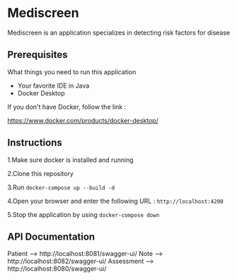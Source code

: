 # Mediscreen

Mediscreen is an application specializes in detecting risk factors for disease

## Prerequisites

What things you need to run this application

- Your favorite IDE in Java
- Docker Desktop

If you don't have Docker, follow the link :

https://www.docker.com/products/docker-desktop/

## Instructions

1.Make sure docker is installed and running

2.Clone this repository

3.Run `docker-compose up --build -d`

4.Open your browser and enter the following URL : `http://localhost:4200`

5.Stop the application by using `docker-compose down`

## API Documentation

Patient --> http://localhost:8081/swagger-ui/
Note --> http://localhost:8082/swagger-ui/
Assessment --> http://localhost:8080/swagger-ui/
